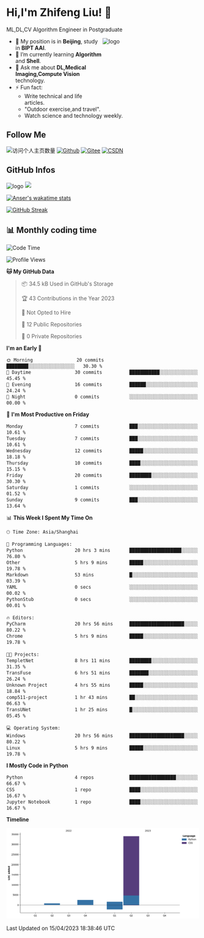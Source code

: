 <!--
**stonedada/stonedada** is a ✨ _special_ ✨ repository because its `README.md` (this file) appears on your GitHub profile.

Here are some ideas to get you started:

- 🔭 I’m currently working on ...
- 🌱 I’m currently learning ...
- 👯 I’m looking to collaborate on ...
- 🤔 I’m looking for help with ...
- 💬 Ask me about ...
- 📫 How to reach me: ...
- 😄 Pronouns: ...
- ⚡ Fun fact: ...
-->
# Hi,I'm Zhifeng Liu! 👋
ML,DL,CV Algorithm Engineer in Postgraduate

<img src="https://github-readme-stats-git-masterrstaa-rickstaa.vercel.app/api?username=stonedada&show_icons=true&count_private=true&theme=vue" alt="logo" height="160" align="right" width="50%" />

- 🔭 My position is in **Beijing**, study in **BIPT AAI**.
- 🌱 I’m currently learning **Algorithm** and **Shell**.
- 💬 Ask me about **DL,Medical Imaging,Compute Vision** technology.
- ⚡ Fun fact: 
  - Write technical and life articles.
  - "Outdoor exercise,and travel".
  - Watch science and technology weekly.

## Follow Me
![访问个人主页数量](https://komarev.com/ghpvc/?username=stonedada&color=green)
[![Github](https://img.shields.io/github/followers/stonedada?label=Github&style=social)](https://github.com/stonedada)
[![Gitee](https://img.shields.io/badge/-Gitee-EA4335?style=flat-square&logo=Gitee&logoColor=white)](https://gitee.com/liu-shitou)
[![CSDN](https://img.shields.io/badge/-CSDN-c14438?style=flat-square&logo=C&logoColor=white)](https://blog.csdn.net/weixin_43913261?type=blog)
## GitHub Infos
<img src="https://github-profile-trophy.vercel.app/?username=stonedada&theme=flat&column=7" alt="logo" height="160" align="center" style="margin: auto;" />

<a href="https://github.com/stonedada">
  <img src="https://github-readme-stats-git-masterrstaa-rickstaa.vercel.app/api/top-langs/?username=stonedada&layout=compact&theme=vue" />
</a>

[![Anser's wakatime stats](https://github-readme-stats.vercel.app/api/wakatime?username=stonedada&layout=compact&custom_title=Wakatime%20Stats%20(this%20week))](https://wakatime.com/@stonedada)

[![GitHub Streak](https://github-readme-streak-stats.herokuapp.com/?user=stonedada&theme=vue)](https://github.com/stonedada)

## :bar_chart: Monthly coding time

<!--START_SECTION:waka-->
![Code Time](http://img.shields.io/badge/Code%20Time-26%20hrs%206%20mins-blue)

![Profile Views](http://img.shields.io/badge/Profile%20Views-54-blue)

**🐱 My GitHub Data** 

> 📦 34.5 kB Used in GitHub's Storage 
 > 
> 🏆 43 Contributions in the Year 2023
 > 
> 🚫 Not Opted to Hire
 > 
> 📜 12 Public Repositories 
 > 
> 🔑 0 Private Repositories 
 > 
**I'm an Early 🐤** 

```text
🌞 Morning                20 commits          ████████░░░░░░░░░░░░░░░░░   30.30 % 
🌆 Daytime                30 commits          ███████████░░░░░░░░░░░░░░   45.45 % 
🌃 Evening                16 commits          ██████░░░░░░░░░░░░░░░░░░░   24.24 % 
🌙 Night                  0 commits           ░░░░░░░░░░░░░░░░░░░░░░░░░   00.00 % 
```
📅 **I'm Most Productive on Friday** 

```text
Monday                   7 commits           ███░░░░░░░░░░░░░░░░░░░░░░   10.61 % 
Tuesday                  7 commits           ███░░░░░░░░░░░░░░░░░░░░░░   10.61 % 
Wednesday                12 commits          █████░░░░░░░░░░░░░░░░░░░░   18.18 % 
Thursday                 10 commits          ████░░░░░░░░░░░░░░░░░░░░░   15.15 % 
Friday                   20 commits          ████████░░░░░░░░░░░░░░░░░   30.30 % 
Saturday                 1 commits           ░░░░░░░░░░░░░░░░░░░░░░░░░   01.52 % 
Sunday                   9 commits           ███░░░░░░░░░░░░░░░░░░░░░░   13.64 % 
```


📊 **This Week I Spent My Time On** 

```text
🕑︎ Time Zone: Asia/Shanghai

💬 Programming Languages: 
Python                   20 hrs 3 mins       ███████████████████░░░░░░   76.80 % 
Other                    5 hrs 9 mins        █████░░░░░░░░░░░░░░░░░░░░   19.78 % 
Markdown                 53 mins             █░░░░░░░░░░░░░░░░░░░░░░░░   03.39 % 
YAML                     0 secs              ░░░░░░░░░░░░░░░░░░░░░░░░░   00.02 % 
PythonStub               0 secs              ░░░░░░░░░░░░░░░░░░░░░░░░░   00.01 % 

🔥 Editors: 
PyCharm                  20 hrs 56 mins      ████████████████████░░░░░   80.22 % 
Chrome                   5 hrs 9 mins        █████░░░░░░░░░░░░░░░░░░░░   19.78 % 

🐱‍💻 Projects: 
TempletNet               8 hrs 11 mins       ████████░░░░░░░░░░░░░░░░░   31.35 % 
TransFuse                6 hrs 51 mins       ███████░░░░░░░░░░░░░░░░░░   26.24 % 
Unknown Project          4 hrs 55 mins       █████░░░░░░░░░░░░░░░░░░░░   18.84 % 
comp511-project          1 hr 43 mins        ██░░░░░░░░░░░░░░░░░░░░░░░   06.63 % 
TransUNet                1 hr 25 mins        █░░░░░░░░░░░░░░░░░░░░░░░░   05.45 % 

💻 Operating System: 
Windows                  20 hrs 56 mins      ████████████████████░░░░░   80.22 % 
Linux                    5 hrs 9 mins        █████░░░░░░░░░░░░░░░░░░░░   19.78 % 
```

**I Mostly Code in Python** 

```text
Python                   4 repos             █████████████████░░░░░░░░   66.67 % 
CSS                      1 repo              ████░░░░░░░░░░░░░░░░░░░░░   16.67 % 
Jupyter Notebook         1 repo              ████░░░░░░░░░░░░░░░░░░░░░   16.67 % 
```



**Timeline**

![Lines of Code chart](https://raw.githubusercontent.com/stonedada/stonedada/main/assets/bar_graph.png)


 Last Updated on 15/04/2023 18:38:46 UTC
<!--END_SECTION:waka-->